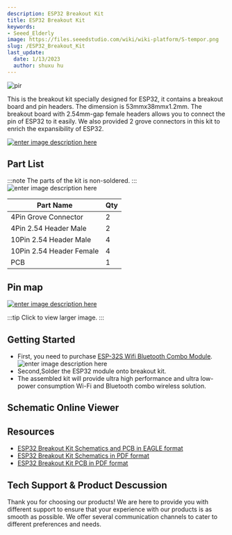 ```yaml
---
description: ESP32 Breakout Kit
title: ESP32 Breakout Kit
keywords:
- Seeed_Elderly
image: https://files.seeedstudio.com/wiki/wiki-platform/S-tempor.png
slug: /ESP32_Breakout_Kit
last_update:
  date: 1/13/2023
  author: shuxu hu
---
```


<!-- ![enter image description here](https://files.seeedstudio.com/wiki/ESP32_Breakout_Kit/img/cover.jpg) -->
  <p style={{textAlign: 'center'}}><img src="https://files.seeedstudio.com/wiki/ESP32_Breakout_Kit/img/cover.jpg" alt="pir" width={600} height="auto" /></p>
This is the breakout kit specially designed for ESP32, it contains a breakout board and pin headers. The dimension is 53mmx38mmx1.2mm. The breakout board with 2.54mm-gap female headers allows you to connect the pin of ESP32 to it easily. We also provided 2 grove connectors in this kit to enrich the expansibility of ESP32.


[![enter image description here](https://files.seeedstudio.com/wiki/Seeed-WiKi/docs/images/get_one_now.png)](https://www.seeedstudio.com/ESP32-Breakout-Kit-p-2783.html)

## Part List

:::note
    The parts of the kit is non-soldered.
:::
![enter image description here](https://files.seeedstudio.com/wiki/ESP32_Breakout_Kit/img/part_list.jpg)


|Part Name|Qty|
|---------|---|
|4Pin Grove Connector|2|
|4Pin 2.54 Header Male|2|
|10Pin 2.54 Header Male|4|
|10Pin 2.54 Header Female|4|
|PCB|1|

## Pin map

[![enter image description here](https://files.seeedstudio.com/wiki/ESP32_Breakout_Kit/img/esp32_breakout_pin.png)](https://files.seeedstudio.com/wiki/ESP32_Breakout_Kit/img/esp32_breakout_pin.png)

:::tip
    Click to view larger image.
:::
## Getting Started

- First, you need to purchase [ESP-32S Wifi Bluetooth Combo Module](https://www.seeedstudio.com/ESP-32S-Wifi-Bluetooth-Combo-Module-p-2706.html).
![enter image description here](https://files.seeedstudio.com/wiki/ESP32_Breakout_Kit/img/ESP32.jpg)
- Second,Solder the ESP32 module onto breakout kit.
- The assembled kit will provide ultra high performance and ultra low-power consumption Wi-Fi and Bluetooth combo wireless solution.


## Schematic Online Viewer

<div className="altium-ecad-viewer" data-project-src="https://files.seeedstudio.com/wiki/ESP32_Breakout_Kit/res/319011771_ESP32%20Extension%20Board%20v1.0_%E5%8E%9F%E7%90%86%E5%9B%BE.zip" style={{borderRadius: '0px 0px 4px 4px', height: 500, borderStyle: 'solid', borderWidth: 1, borderColor: 'rgb(241, 241, 241)', overflow: 'hidden', maxWidth: 1280, maxHeight: 700, boxSizing: 'border-box'}}>
</div>



## Resources

* [ESP32 Breakout Kit Schematics and PCB in EAGLE format](https://files.seeedstudio.com/wiki/ESP32_Breakout_Kit/res/319011771_ESP32%20Extension%20Board%20v1.0_%E5%8E%9F%E7%90%86%E5%9B%BE.zip)
* [ESP32 Breakout Kit Schematics in PDF format](https://files.seeedstudio.com/wiki/ESP32_Breakout_Kit/res/ESP32%20Extension%20Board%20v1.0.pdf)
* [ESP32 Breakout Kit PCB in PDF format](https://files.seeedstudio.com/wiki/ESP32_Breakout_Kit/res/ESP32%20Extension%20Board%20v1.0%20PCB.pdf)

## Tech Support & Product Descussion

Thank you for choosing our products! We are here to provide you with different support to ensure that your experience with our products is as smooth as possible. We offer several communication channels to cater to different preferences and needs.

<div class="button_tech_support_container">
<a href="https://forum.seeedstudio.com/" class="button_forum"></a> 
<a href="https://www.seeedstudio.com/contacts" class="button_email"></a>
</div>

<div class="button_tech_support_container">
<a href="https://discord.gg/eWkprNDMU7" class="button_discord"></a> 
<a href="https://github.com/Seeed-Studio/wiki-documents/discussions/69" class="button_discussion"></a>
</div>
